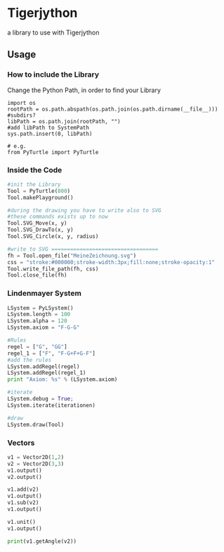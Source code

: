 # Tigerjython
a library to use with Tigerjython

## Usage
### How to include the Library

Change the Python Path, in order to find your Library
```
import os
rootPath = os.path.abspath(os.path.join(os.path.dirname(__file__)))
#subdirs?
libPath = os.path.join(rootPath, "")
#add libPath to SystemPath
sys.path.insert(0, libPath)

# e.g.
from PyTurtle import PyTurtle
```

### Inside the Code
```python
#init the Library
Tool = PyTurtle(800)
Tool.makePlayground()

#during the drawing you have to write also to SVG
#these commands exists up to now
Tool.SVG_Move(x, y)
Tool.SVG_DrawTo(x, y)
Tool.SVG_Circle(x, y, radius)

#write to SVG ==================================
fh = Tool.open_file("MeineZeichnung.svg")
css = "stroke:#000000;stroke-width:3px;fill:none;stroke-opacity:1"
Tool.write_file_path(fh, css)
Tool.close_file(fh)
```

### Lindenmayer System
```python
LSystem = PyLSystem()
LSystem.length = 100
LSystem.alpha = 120
LSystem.axiom = "F-G-G"

#Rules
regel = ["G", "GG"]
regel_1 = ["F", "F-G+F+G-F"]
#add the rules
LSystem.addRegel(regel)
LSystem.addRegel(regel_1)
print "Axiom: %s" % (LSystem.axiom)

#iterate
LSystem.debug = True;
LSystem.iterate(iterationen)

#draw
LSystem.draw(Tool)
```
### Vectors
```python
v1 = Vector2D(1,2)
v2 = Vector2D(3,3)
v1.output()
v2.output()

v1.add(v2)
v1.output()
v1.sub(v2)
v1.output()

v1.unit()
v1.output()

print(v1.getAngle(v2))
```
